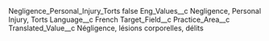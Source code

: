 <?xml version="1.0" encoding="UTF-8"?>
<CustomMetadata xmlns="http://soap.sforce.com/2006/04/metadata" xmlns:xsi="http://www.w3.org/2001/XMLSchema-instance" xmlns:xsd="http://www.w3.org/2001/XMLSchema">
    <label>Negligence_Personal_Injury_Torts</label>
    <protected>false</protected>
    <values>
        <field>Eng_Values__c</field>
        <value xsi:type="xsd:string">Negligence, Personal Injury, Torts</value>
    </values>
    <values>
        <field>Language__c</field>
        <value xsi:type="xsd:string">French</value>
    </values>
    <values>
        <field>Target_Field__c</field>
        <value xsi:type="xsd:string">Practice_Area__c</value>
    </values>
    <values>
        <field>Translated_Value__c</field>
        <value xsi:type="xsd:string">Négligence, lésions corporelles, délits</value>
    </values>
</CustomMetadata>
